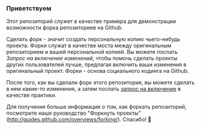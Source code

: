 ### Приветствуем

Этот репозиторий служет в качестве примера для демонстрации возможности форка репозиториев на Github.

Сделать *форк* - значит создать персональную копию чьего-нибудь проекта. Форки служат в качестве моста между оригинальным репозиторием и вашей персональной копией. Вы можете послать *Запрос на включение изменений*, чтобы помочь сделать проекты других пользователей лучше, предлагая включить ваши изменения в оригинальный проект. Форки - основа социального кодинга на Github.

После того, как вы сделали форк этого репозитория, вы можете сделать в нем какие-то изменения, а затем послать [запрос на включение](https://github.com/octocat/Spoon-Knife/pulls) в качестве практики.

Для получения больше информации о том, как форкать репозиторий, посмотрите наше руководство "Форкнуть проекты"(http://guides.github.com/overviews/forking/). Спасибо! :sparkling_heart:
